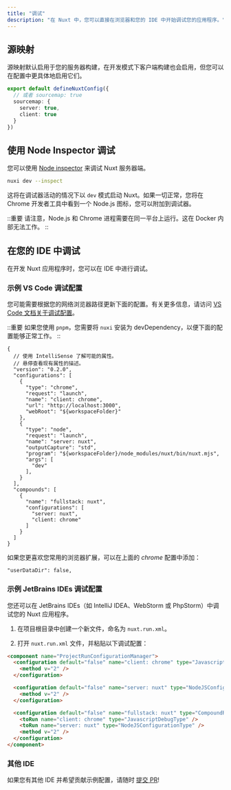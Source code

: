 ```yaml
---
title: "调试"
description: "在 Nuxt 中，您可以直接在浏览器和您的 IDE 中开始调试您的应用程序。"
---
```


## 源映射

源映射默认启用于您的服务器构建，在开发模式下客户端构建也会启用，但您可以在配置中更具体地启用它们。

```ts
export default defineNuxtConfig({
  // 或者 sourcemap: true
  sourcemap: {
    server: true,
    client: true
  }
})
```

## 使用 Node Inspector 调试

您可以使用 [Node inspector](https://nodejs.org/en/learn/getting-started/debugging) 来调试 Nuxt 服务器端。

```bash
nuxi dev --inspect
```
这将在调试器活动的情况下以 `dev` 模式启动 Nuxt。如果一切正常，您将在 Chrome 开发者工具中看到一个 Node.js 图标，您可以附加到调试器。

::重要
请注意，Node.js 和 Chrome 进程需要在同一平台上运行。这在 Docker 内部无法工作。
::

## 在您的 IDE 中调试

在开发 Nuxt 应用程序时，您可以在 IDE 中进行调试。

### 示例 VS Code 调试配置

您可能需要根据您的网络浏览器路径更新下面的配置。有关更多信息，请访问 [VS Code 文档关于调试配置](https://go.microsoft.com/fwlink/?linkid=830387)。

::重要
如果您使用 `pnpm`，您需要将 `nuxi` 安装为 devDependency，以便下面的配置能够正常工作。
::

```json5
{
  // 使用 IntelliSense 了解可能的属性。
  // 悬停查看现有属性的描述。
  "version": "0.2.0",
  "configurations": [
    {
      "type": "chrome",
      "request": "launch",
      "name": "client: chrome",
      "url": "http://localhost:3000",
      "webRoot": "${workspaceFolder}"
    },
    {
      "type": "node",
      "request": "launch",
      "name": "server: nuxt",
      "outputCapture": "std",
      "program": "${workspaceFolder}/node_modules/nuxt/bin/nuxt.mjs",
      "args": [
        "dev"
      ],
    }
  ],
  "compounds": [
    {
      "name": "fullstack: nuxt",
      "configurations": [
        "server: nuxt",
        "client: chrome"
      ]
    }
  ]
}
```

如果您更喜欢您常用的浏览器扩展，可以在上面的 _chrome_ 配置中添加：

```json5
"userDataDir": false,
```

### 示例 JetBrains IDEs 调试配置

您还可以在 JetBrains IDEs（如 IntelliJ IDEA、WebStorm 或 PhpStorm）中调试您的 Nuxt 应用程序。

1. 在项目根目录中创建一个新文件，命名为 `nuxt.run.xml`。

2. 打开 `nuxt.run.xml` 文件，并粘贴以下调试配置：

```html
<component name="ProjectRunConfigurationManager">
  <configuration default="false" name="client: chrome" type="JavascriptDebugType" uri="http://localhost:3000" useFirstLineBreakpoints="true">
    <method v="2" />
  </configuration>

  <configuration default="false" name="server: nuxt" type="NodeJSConfigurationType" application-parameters="dev" path-to-js-file="$PROJECT_DIR$/node_modules/nuxt/bin/nuxt.mjs" working-dir="$PROJECT_DIR$">
    <method v="2" />
  </configuration>

  <configuration default="false" name="fullstack: nuxt" type="CompoundRunConfigurationType">
    <toRun name="client: chrome" type="JavascriptDebugType" />
    <toRun name="server: nuxt" type="NodeJSConfigurationType" />
    <method v="2" />
  </configuration>
</component>
```

### 其他 IDE

如果您有其他 IDE 并希望贡献示例配置，请随时 [提交 PR](https://github.com/nuxt/nuxt/edit/main/docs/2.guide/3.going-further/9.debugging.md)!

